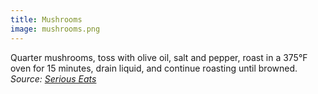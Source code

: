 ```yaml
---
title: Mushrooms
image: mushrooms.png
---
```

Quarter mushrooms, toss with olive oil, salt and pepper, roast in a 375°F oven for 15 minutes, drain liquid, and continue roasting until browned.
_Source: [Serious Eats](https://www.seriouseats.com/the-food-lab-how-to-roast-vegetables)_
